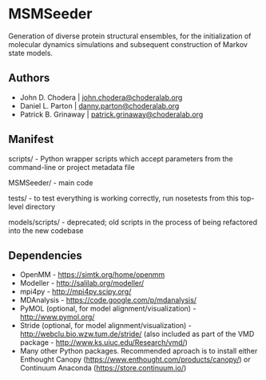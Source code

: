 MSMSeeder
=========

Generation of diverse protein structural ensembles, for the initialization of molecular dynamics simulations and subsequent construction of Markov state models.

Authors
-------

* John D. Chodera | john.chodera@choderalab.org
* Daniel L. Parton | danny.parton@choderalab.org
* Patrick B. Grinaway | patrick.grinaway@choderalab.org

Manifest
--------

scripts/ - Python wrapper scripts which accept parameters from the command-line or project metadata file

MSMSeeder/ - main code

tests/ - to test everything is working correctly, run nosetests from this top-level directory

models/scripts/ - deprecated; old scripts in the process of being refactored into the new codebase

Dependencies
------------

* OpenMM - https://simtk.org/home/openmm
* Modeller - http://salilab.org/modeller/
* mpi4py - http://mpi4py.scipy.org/
* MDAnalysis - https://code.google.com/p/mdanalysis/
* PyMOL (optional, for model alignment/visualization) - http://www.pymol.org/
* Stride (optional, for model alignment/visualization) - http://webclu.bio.wzw.tum.de/stride/ (also included as part of the VMD package - http://www.ks.uiuc.edu/Research/vmd/)
* Many other Python packages. Recommended aproach is to install either Enthought Canopy (https://www.enthought.com/products/canopy/) or Continuum Anaconda (https://store.continuum.io/)


